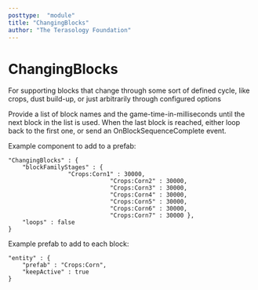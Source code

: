 ```yaml
---
posttype:  "module"  
title: "ChangingBlocks"
author: "The Terasology Foundation"
---
```

ChangingBlocks
==============

For supporting blocks that change through some sort of defined cycle, like crops, dust build-up, or just arbitrarily through configured options

Provide a list of block names and the game-time-in-milliseconds until the next block in the list is used.
When the last block is reached, either loop back to the first one, or send an OnBlockSequenceComplete event.

Example component to add to a prefab:

	"ChangingBlocks" : {
		"blockFamilyStages" : {  
		             "Crops:Corn1" : 30000,
								 "Crops:Corn2" : 30000,
								 "Crops:Corn3" : 30000,
								 "Crops:Corn4" : 30000,
								 "Crops:Corn5" : 30000,
								 "Crops:Corn6" : 30000,
								 "Crops:Corn7" : 30000 },
		"loops" : false
	}

Example prefab to add to each block:

    "entity" : {
        "prefab" : "Crops:Corn",
        "keepActive" : true
    }
